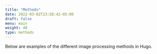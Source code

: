 ```yaml
---
title: "Methods"
date: 2022-03-02T23:58:42-05:00
draft: false
menu: main
weight: 40
type: methods
---
```

Below are examples of the different image processing methods in Hugo.

